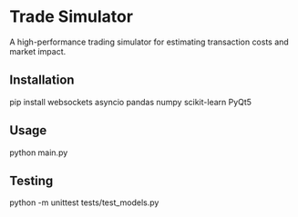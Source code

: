 # Trade Simulator
A high-performance trading simulator for estimating transaction costs and market impact.

## Installation
pip install websockets asyncio pandas numpy scikit-learn PyQt5

## Usage
python main.py

## Testing
python -m unittest tests/test_models.py
